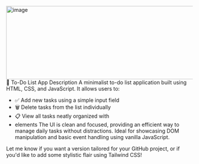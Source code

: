 <img width="541" height="198" alt="image" src="https://github.com/user-attachments/assets/b6822421-9ca3-4221-be9e-8e1a5f3d087d" /> </br>
📝 To-Do List App Description
A minimalist to-do list application built using HTML, CSS, and JavaScript. It allows users to:
- ✅ Add new tasks using a simple input field
- 🗑️ Delete tasks from the list individually
- 📋 View all tasks neatly organized with <li> elements
The UI is clean and focused, providing an efficient way to manage daily tasks without distractions. Ideal for showcasing DOM manipulation and basic event handling using vanilla JavaScript.

Let me know if you want a version tailored for your GitHub project, or if you'd like to add some stylistic flair using Tailwind CSS!

